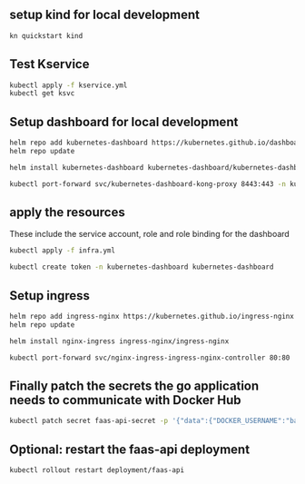 ## setup kind for local development

```bash
kn quickstart kind
```

## Test Kservice

```bash
kubectl apply -f kservice.yml
kubectl get ksvc
```

## Setup dashboard for local development

```bash
helm repo add kubernetes-dashboard https://kubernetes.github.io/dashboard/
helm repo update

helm install kubernetes-dashboard kubernetes-dashboard/kubernetes-dashboard --create-namespace -n kubernetes-dashboard
```

```bash
kubectl port-forward svc/kubernetes-dashboard-kong-proxy 8443:443 -n kubernetes-dashboard
```

## apply the resources

These include the service account, role and role binding for the dashboard

```bash
kubectl apply -f infra.yml
```

```bash
kubectl create token -n kubernetes-dashboard kubernetes-dashboard
```

## Setup ingress

```bash
helm repo add ingress-nginx https://kubernetes.github.io/ingress-nginx
helm repo update

helm install nginx-ingress ingress-nginx/ingress-nginx

kubectl port-forward svc/nginx-ingress-ingress-nginx-controller 80:80
```

## Finally patch the secrets the go application needs to communicate with Docker Hub

```bash
kubectl patch secret faas-api-secret -p '{"data":{"DOCKER_USERNAME":"base64==","DOCKER_PASSWORD":"base64="}}'
```

## Optional: restart the faas-api deployment

```bash
kubectl rollout restart deployment/faas-api
```